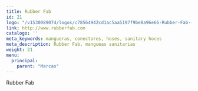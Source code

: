 ```yaml
---
title: Rubber Fab
id: 21
logo: "/v1530089074/logos/c78564942cd1ac5aa5197f9be8a96e66-Rubber-Fab---logo.png"
link: http://www.rubberfab.com
catalogo: ''
meta_keywords: mangueras, conectores, hoses, sanitary hoces
meta_description: Rubber Fab, mangueas sanitarias
weight: 21
menu:
  principal:
    parent: "Marcas"
---
```

<p>Rubber Fab</p>